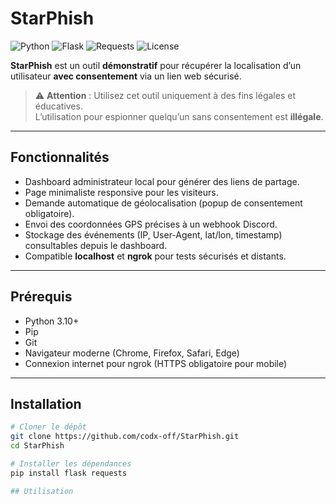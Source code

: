 # StarPhish

![Python](https://img.shields.io/badge/Python-3.10+-blue)
![Flask](https://img.shields.io/badge/Flask-2.x-orange)
![Requests](https://img.shields.io/badge/Requests-2.x-red)
![License](https://img.shields.io/badge/License-MIT-green)

**StarPhish** est un outil **démonstratif** pour récupérer la localisation d’un utilisateur **avec consentement** via un lien web sécurisé.  

> ⚠️ **Attention** : Utilisez cet outil uniquement à des fins légales et éducatives.  
> L’utilisation pour espionner quelqu’un sans consentement est **illégale**.

---

## Fonctionnalités

- Dashboard administrateur local pour générer des liens de partage.
- Page minimaliste responsive pour les visiteurs.
- Demande automatique de géolocalisation (popup de consentement obligatoire).
- Envoi des coordonnées GPS précises à un webhook Discord.
- Stockage des événements (IP, User-Agent, lat/lon, timestamp) consultables depuis le dashboard.
- Compatible **localhost** et **ngrok** pour tests sécurisés et distants.

---

## Prérequis

- Python 3.10+
- Pip
- Git
- Navigateur moderne (Chrome, Firefox, Safari, Edge)
- Connexion internet pour ngrok (HTTPS obligatoire pour mobile)

---

## Installation

```bash
# Cloner le dépôt
git clone https://github.com/codx-off/StarPhish.git
cd StarPhish

# Installer les dépendances
pip install flask requests

## Utilisation


